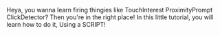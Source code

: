 Heya, you wanna learn firing thingies like
TouchInterest
ProximityPrompt
ClickDetector?
Then you're in the right place!
In this little tutorial,
you will learn how to do it,
Using a SCRIPT!
